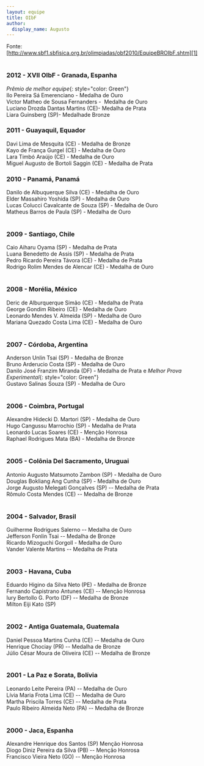 ```yaml
---  
layout: equipe  
title: OIbF  
author:  
  display_name: Augusto  
---    
```

 Fonte:[http://www.sbf1.sbfisica.org.br/olimpiadas/obf2010/EquipeBROIbF.shtm][1]  
   
### 2012 - XVII OIbF - Granada, Espanha  
*Prêmio de melhor equipe*{: style="color: Green"}  
Ilo Pereira Sá Emerenciano - Medalha de Ouro  
Victor Matheo de Sousa Fernanders -  Medalha de Ouro  
Luciano Drozda Dantas Martins (CE)- Medalha de Prata  
Liara Guinsberg (SP)- Medalhade Bronze  

### 2011 - Guayaquil, Equador  
Davi Lima de Mesquita (CE) - Medalha de Bronze  
Kayo de França Gurgel (CE) - Medalha de Ouro  
Lara Timbó Araújo (CE) - Medalha de Ouro  
Miguel Augusto de Bortoli Saggin (CE) - Medalha de Prata  
   
### 2010 - Panamá, Panamá
Danilo de Albuquerque Silva (CE) - Medalha de Ouro   
Elder Massahiro Yoshida (SP) - Medalha de Ouro  
Lucas Colucci Cavalcante de Souza (SP) - Medalha de Ouro  
Matheus Barros de Paula (SP) - Medalha de Ouro  
   
### 2009 - Santiago, Chile  
Caio Aiharu Oyama (SP) - Medalha de Prata   
Luana Benedetto de Assis (SP) - Medalha de Prata  
Pedro Ricardo Pereira Távora (CE) - Medalha de Prata  
Rodrigo Rolim Mendes de Alencar (CE) - Medalha de Ouro  
   
### 2008 - Morélia, México  
Deric de Alburquerque Simão (CE) - Medalha de Prata  
George Gondim Ribeiro (CE) - Medalha de Ouro  
Leonardo Mendes V. Almeida (SP) - Medalha de Ouro  
Mariana Quezado Costa Lima (CE) - Medalha de Ouro  
   
### 2007 - Córdoba, Argentina  
Anderson Unlin Tsai (SP) - Medalha de Bronze  
Bruno Arderucio Costa (SP) - Medalha de Ouro  
Danilo José Franzim Miranda (DF) - Medalha de Prata e *Melhor Prova
Experimental*{: style="color: Green"}  
Gustavo Salinas Souza (SP) - Medalha de Ouro  
   
### 2006 - Coimbra, Portugal  
Alexandre Hidecki D. Martori (SP) - Medalha de Ouro   
Hugo Cangussu Marrochio (SP) - Medalha de Prata  
Leonardo Lucas Soares (CE) - Menção Honrosa  
Raphael Rodrigues Mata (BA) - Medalha de Bronze  
   
### 2005 - Colônia Del Sacramento, Uruguai  
Antonio Augusto Matsumoto Zambon (SP) - Medalha de Ouro   
Douglas Bokliang Ang Cunha (SP) - Medalha de Ouro  
Jorge Augusto Melegati Gonçalves (SP) -- Medalha de Prata  
Rômulo Costa Mendes (CE) -- Medalha de Bronze  
   
### 2004 - Salvador, Brasil  
Guilherme Rodrigues Salerno -- Medalha de Ouro   
Jefferson Fonlin Tsai -- Medalha de Bronze  
Ricardo Mizoguchi Gorgoll - Medalha de Ouro  
Vander Valente Martins -- Medalha de Prata  
   
### 2003 - Havana, Cuba  
  
Eduardo Higino da Silva Neto (PE) - Medalha de Bronze   
Fernando Capistrano Antunes (CE) -- Menção Honrosa  
Iury Bertollo G. Porto (DF) -- Medalha de Bronze  
Milton Eiji Kato (SP)  
   
### 2002 - Antiga Guatemala, Guatemala  
  
Daniel Pessoa Martins Cunha (CE) -- Medalha de Ouro   
Henrique Chociay (PR) -- Medalha de Bronze  
Júlio César Moura de Oliveira (CE) -- Medalha de Bronze  
   
### 2001 - La Paz e Sorata, Bolívia  
  
Leonardo Leite Pereira (PA) -- Medalha de Ouro   
Lívia Maria Frota Lima (CE) -- Medalha de Ouro  
Martha Priscila Torres (CE) -- Medalha de Prata  
Paulo Ribeiro Almeida Neto (PA) -- Medalha de Bronze  
   
### 2000 - Jaca, Espanha  
  
Alexandre Henrique dos Santos (SP) Menção Honrosa  
Diogo Diniz Pereira da Silva (PB) -- Menção Honrosa  
Francisco Vieira Neto (GO) -- Menção Honrosa  
  
[1]: http://www.sbf1.sbfisica.org.br/olimpiadas/obf2010/EquipeBROIbF.shtm
